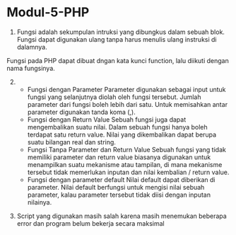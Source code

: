 # Modul-5-PHP
1. Fungsi adalah sekumpulan intruksi yang dibungkus dalam sebuah blok. Fungsi dapat digunakan ulang tanpa harus menulis ulang instruksi di dalamnya.

Fungsi pada PHP dapat dibuat dngan kata kunci function, lalu diikuti dengan nama fungsinya.

2. - Fungsi dengan Parameter  Parameter digunakan sebagai input untuk fungsi yang selanjutnya diolah oleh fungsi tersebut. Jumlah parameter dari fungsi boleh lebih dari satu. Untuk memisahkan antar parameter digunakan tanda koma (,). 
   - Fungsi dengan Return Value  Sebuah fungsi juga dapat mengembalikan suatu nilai. Dalam sebuah fungsi hanya boleh terdapat satu return value. Nilai yang dikembalikan dapat berupa suatu bilangan real dan string. 
   - Fungsi Tanpa Parameter dan Return Value  Sebuah fungsi yang tidak memiliki parameter dan return value biasanya digunakan untuk menampilkan suatu mekanisme atau tampilan, di mana mekanisme tersebut tidak memerlukan inputan dan nilai kembalian / return value. 
   - Fungsi dengan parameter default Nilai default dapat diberikan di parameter. Nilai default berfungsi untuk mengisi nilai sebuah parameter, kalau parameter tersebut tidak diisi dengan inputan nilainya. 
   
3. Script yang digunakan masih salah karena masih menemukan beberapa error dan program belum bekerja secara maksimal
